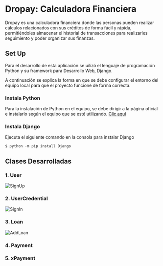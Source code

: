 # Dropay: Calculadora Financiera
Dropay es una calculadora financiera donde las personas pueden realizar cálculos relacionados con sus créditos de forma fácil y rápida, permitiéndoles almacenar el historial de transacciones para realizarles seguimiento y poder organizar sus finanzas.

## Set Up
Para el desarrollo de esta aplicación se uilizó el lenguaje de programación Python y su framework para Desarrollo Web, Django.

A continuación se explica la forma en que se debe configurar el entorno del equipo local para que el proyecto funcione de forma correcta.

### Instala Python
Para la instalación de Python en el equipo, se debe dirigir a la página oficial e instalarlo según el equipo que se esté utilizando. [Clic aquí](https://www.python.org/downloads/)

### Instala Django
Ejecuta el siguiente comando en la consola para instalar Django

`$ python -m pip install Django`

## Clases Desarrolladas
### 1. User
![SignUp](https://user-images.githubusercontent.com/78455296/169847885-b727f7e0-63fc-44d4-bbdb-d5651ecd6259.gif)

### 2. UserCredential
![SignIn](https://user-images.githubusercontent.com/78455296/169861722-569c5e7f-4390-4fc8-a822-57895f8d96e5.gif)

### 3. Loan
![AddLoan](https://user-images.githubusercontent.com/78455296/169861773-85e15a9d-4e61-4793-979b-4bd472a9807c.gif)

### 4. Payment
### 5. xPayment
